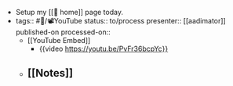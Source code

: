 - Setup my [[🏡 home]] page today.
- tags:: #🎡/📽YouTube
  status:: to/process
  presenter:: [[aadimator]] 
  published-on
  processed-on::
	- [[YouTube Embed]]
		- {{video https://youtu.be/PvFr36bcpYc}}
	- [[Notes]]
		-